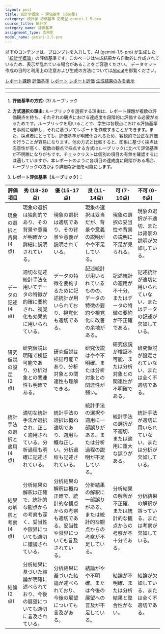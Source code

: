 ```yaml
---
layout: post
title: 統計学概論 - 評価基準 (応用型)
category: 統計学 評価基準 応用型 gemini-1.5-pro
course_title: 統計学
category_name: 評価基準
assignment_type: 応用型
model_name: gemini-1.5-pro
---
```


以下のコンテンツは、[プロンプト](http://127.0.0.1:8000/generated/統計学/gemini-1.5-pro/prompt_評価基準-応用型.md)を入力して、AI (gemini-1.5-pro) が生成した「[統計学概論](/contents/統計学/)」の評価基準です。このページは生成結果から自動的に作成されているため、表示が乱れている場合があることをご容赦ください。
データセット作成の目的と利用上の注意および生成の方法については[About](/About)を御覧ください。

[レポート課題](../レポート課題-応用型)
[評価基準](../評価基準-応用型)
[レポート](../レポート-応用型)
[レポート評価](../レポート評価-応用型)
[生成結果のみを表示](http://127.0.0.1:8000/generated/統計学/gemini-1.5-pro/評価基準-応用型.md)
  

***
***
  
1. **評価基準の方式:** (3) ルーブリック

2. **方式選択の理由:** ルーブリックを選択する理由は、レポート課題が複数の評価観点を持ち、それぞれの観点における達成度を段階的に評価する必要があるためです。ルーブリックを用いることで、学生は各観点における評価基準を事前に理解し、それに基づいてレポートを作成することができます。また、採点者にとっても、評価基準が明確化されるため、客観的で公正な評価を行うことが容易になります。他の方式と比較すると、印象に基づく採点は恣意性が高く、複数の観点で採点する方式はルーブリックに比べて評価基準が不明瞭になりがちです。チェックリストは個別の項目の有無を確認するには適していますが、本レポートのように各項目の達成度に段階がある場合、ルーブリックの方がより詳細な評価を可能にします。

3. **レポート評価基準（ルーブリック）：**

| 評価項目 | 秀 (18-20点) | 優 (15-17点) | 良 (11-14点) | 可 (7-10点) | 不可 (0-6点) |
|---|---|---|---|---|---|
| 現象の選択と背景 (4点) | 現象の選択は独創的であり、その背景や意義が明確かつ詳細に説明されている。 | 現象の選択は適切であり、その背景や意義が説明されている。 | 現象の選択は妥当だが、背景や意義の説明がやや不足している。 | 現象の選択の妥当性や背景の説明に不足が見られる。 | 現象の選択が不適切、または背景の説明が欠如している。 |
| データの記述 (4点) | 適切な記述統計手法を用いてデータの特徴が的確に要約され、視覚化も効果的に用いられている。 | データの特徴を要約するために記述統計が用いられており、視覚化も適切である。 | 記述統計が用いられているものの、データの特徴の要約や視覚化に改善の余地がある。 | 記述統計の適用が不十分、またはデータの特徴の要約が不正確である。 | 記述統計が適切に用いられていない、またはデータの記述が欠如している。 |
| 研究仮説の設定 (2点) | 研究仮説は明確で検証可能であり、分析対象との関連性も明確である。 | 研究仮説は検証可能であり、分析対象との関連性も理解できる。 | 研究仮説はやや不明確、または分析対象との関連性が弱い。 | 研究仮説が検証不可能、または分析対象との関連性が不明確である。 | 研究仮説が設定されていない、または全く不適切である。 |
| 統計手法の選択と適用 (4点) | 適切な統計手法が選択され、正しく適用されている。分析過程も明確に記述されている。 | 統計手法の選択は概ね適切であり、適用も概ね正しい。分析過程も記述されている。 | 統計手法の選択や適用に一部誤りがある、または分析過程の説明が不足している。 | 統計手法の選択が不適切、または適用に重大な誤りがある。 | 統計手法が適切に用いられていない、または分析が欠如している。 |
| 結果の解釈と考察 (4点) | 分析結果の解釈は正確で、統計的な観点からの考察も深く、妥当性や限界についても適切に議論されている。 | 分析結果の解釈は概ね正確で、統計的な観点からの考察も適切である。妥当性や限界についても言及されている。 | 分析結果の解釈に一部誤りがある、または統計的な観点からの考察が不足している。 | 分析結果の解釈が不正確、または統計的な観点からの考察が不十分である。 | 分析結果の解釈が誤っている、または考察が欠如している。 |
| 結論 (2点) | 分析結果に基づいた結論が明確に述べられており、今後の展望についても適切に言及されている。 | 分析結果に基づいた結論が述べられており、今後の展望についても言及がある。 | 結論がやや不明確、または今後の展望への言及が不足している。 | 結論が不明確、または分析結果と整合性がない。 | 結論が欠如している、または全く不適切である。 |
